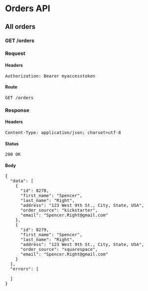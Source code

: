 # Orders API

## All orders

### GET /orders
### Request

#### Headers

<pre>Authorization: Bearer myaccesstoken</pre>

#### Route

<pre>GET /orders</pre>

### Response

#### Headers

<pre>Content-Type: application/json; charset=utf-8</pre>

#### Status

<pre>200 OK</pre>

#### Body

<pre>{
  "data": [
    {
      "id": 8278,
      "first_name": "Spencer",
      "last_name": "Right",
      "address": "123 West 9th St., City, State, USA",
      "order_source": "kickstarter",
      "email": "Spencer.Right@gmail.com"
    },
    {
      "id": 8279,
      "first_name": "Spencer",
      "last_name": "Right",
      "address": "123 West 9th St., City, State, USA",
      "order_source": "squarespace",
      "email": "Spencer.Right@gmail.com"
    }
  ],
  "errors": [

  ]
}</pre>
